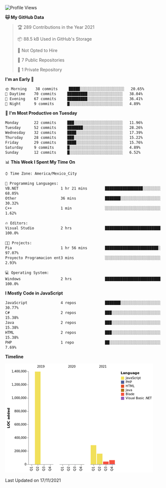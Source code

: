 <!--START_SECTION:waka-->
![Profile Views](http://img.shields.io/badge/Profile%20Views-0-blue)

**🐱 My GitHub Data** 

> 🏆 289 Contributions in the Year 2021
 > 
> 📦 88.5 kB Used in GitHub's Storage 
 > 
> 🚫 Not Opted to Hire
 > 
> 📜 7 Public Repositories 
 > 
> 🔑 1 Private Repository 
 > 
**I'm an Early 🐤** 

```text
🌞 Morning    38 commits     █████░░░░░░░░░░░░░░░░░░░░   20.65% 
🌆 Daytime    70 commits     █████████░░░░░░░░░░░░░░░░   38.04% 
🌃 Evening    67 commits     █████████░░░░░░░░░░░░░░░░   36.41% 
🌙 Night      9 commits      █░░░░░░░░░░░░░░░░░░░░░░░░   4.89%

```
📅 **I'm Most Productive on Tuesday** 

```text
Monday       22 commits     ███░░░░░░░░░░░░░░░░░░░░░░   11.96% 
Tuesday      52 commits     ███████░░░░░░░░░░░░░░░░░░   28.26% 
Wednesday    32 commits     ████░░░░░░░░░░░░░░░░░░░░░   17.39% 
Thursday     28 commits     ███░░░░░░░░░░░░░░░░░░░░░░   15.22% 
Friday       29 commits     ████░░░░░░░░░░░░░░░░░░░░░   15.76% 
Saturday     9 commits      █░░░░░░░░░░░░░░░░░░░░░░░░   4.89% 
Sunday       12 commits     █░░░░░░░░░░░░░░░░░░░░░░░░   6.52%

```


📊 **This Week I Spent My Time On** 

```text
⌚︎ Time Zone: America/Mexico_City

💬 Programming Languages: 
VB.NET                   1 hr 21 mins        █████████████████░░░░░░░░   68.05% 
Other                    36 mins             ███████░░░░░░░░░░░░░░░░░░   30.32% 
C++                      1 min               ░░░░░░░░░░░░░░░░░░░░░░░░░   1.62%

🔥 Editors: 
Visual Studio            2 hrs               █████████████████████████   100.0%

🐱‍💻 Projects: 
Pia                      1 hr 56 mins        ████████████████████████░   97.07% 
Proyecto Programacion ent3 mins              ░░░░░░░░░░░░░░░░░░░░░░░░░   2.93%

💻 Operating System: 
Windows                  2 hrs               █████████████████████████   100.0%

```

**I Mostly Code in JavaScript** 

```text
JavaScript               4 repos             ███████░░░░░░░░░░░░░░░░░░   30.77% 
C#                       2 repos             ███░░░░░░░░░░░░░░░░░░░░░░   15.38% 
Java                     2 repos             ███░░░░░░░░░░░░░░░░░░░░░░   15.38% 
HTML                     2 repos             ███░░░░░░░░░░░░░░░░░░░░░░   15.38% 
PHP                      1 repo              ██░░░░░░░░░░░░░░░░░░░░░░░   7.69%

```


**Timeline**

![Chart not found](https://raw.githubusercontent.com/JorgeGinez/JorgeGinez/main/charts/bar_graph.png) 


 Last Updated on 17/11/2021
<!--END_SECTION:waka-->

